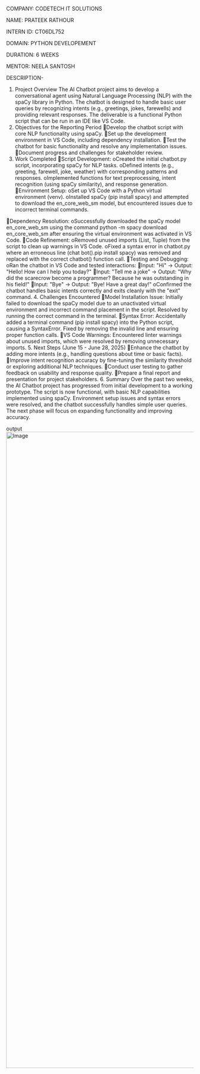 COMPANY: CODETECH IT SOLUTIONS

NAME: PRATEEK RATHOUR

INTERN ID: CT06DL752

DOMAIN: PYTHON DEVELOPEMENT

DURATION: 6 WEEKS

MENTOR: NEELA SANTOSH

DESCRIPTION-

1. Project Overview
The AI Chatbot project aims to develop a conversational agent using Natural Language Processing (NLP) with the spaCy library in Python. The chatbot is designed to handle basic user queries by recognizing intents (e.g., greetings, jokes, farewells) and providing relevant responses. The deliverable is a functional Python script that can be run in an IDE like VS Code.
2. Objectives for the Reporting Period
Develop the chatbot script with core NLP functionality using spaCy.
Set up the development environment in VS Code, including dependency installation.
Test the chatbot for basic functionality and resolve any implementation issues.
Document progress and challenges for stakeholder review.
3. Work Completed
Script Development:
oCreated the initial chatbot.py script, incorporating spaCy for NLP tasks.
oDefined intents (e.g., greeting, farewell, joke, weather) with corresponding patterns and responses.
oImplemented functions for text preprocessing, intent recognition (using spaCy similarity), and response generation.
Environment Setup:
oSet up VS Code with a Python virtual environment (venv).
oInstalled spaCy (pip install spacy) and attempted to download the en_core_web_sm model, but encountered issues due to incorrect terminal commands.
   
Dependency Resolution:
oSuccessfully downloaded the spaCy model en_core_web_sm using the command python -m spacy download en_core_web_sm after ensuring the virtual environment was activated in VS Code.
Code Refinement:
oRemoved unused imports (List, Tuple) from the script to clean up warnings in VS Code.
oFixed a syntax error in chatbot.py where an erroneous line (chat bot().pip install spacy) was removed and replaced with the correct chatbot() function call.
Testing and Debugging:
oRan the chatbot in VS Code and tested interactions:
Input: "Hi" → Output: "Hello! How can I help you today?"
Input: "Tell me a joke" → Output: "Why did the scarecrow become a programmer? Because he was outstanding in his field!"
Input: "Bye" → Output: "Bye! Have a great day!"
oConfirmed the chatbot handles basic intents correctly and exits cleanly with the "exit" command.
4. Challenges Encountered
Model Installation Issue: Initially failed to download the spaCy model due to an unactivated virtual environment and incorrect command placement in the script. Resolved by running the correct command in the terminal.
Syntax Error: Accidentally added a terminal command (pip install spacy) into the Python script, causing a SyntaxError. Fixed by removing the invalid line and ensuring proper function calls.
VS Code Warnings: Encountered linter warnings about unused imports, which were resolved by removing unnecessary imports.
5. Next Steps (June 15 - June 28, 2025)
Enhance the chatbot by adding more intents (e.g., handling questions about time or basic facts).
Improve intent recognition accuracy by fine-tuning the similarity threshold or exploring additional NLP techniques.
Conduct user testing to gather feedback on usability and response quality.
Prepare a final report and presentation for project stakeholders.
6. Summary
Over the past two weeks, the AI Chatbot project has progressed from initial development to a working prototype. The script is now functional, with basic NLP capabilities implemented using spaCy. Environment setup issues and syntax errors were resolved, and the chatbot successfully handles simple user queries. The next phase will focus on expanding functionality and improving accuracy.


output
<img width="1710" alt="Image" src="https://github.com/user-attachments/assets/8610a135-b1b5-43d2-8031-a1edfaeb912f" />
